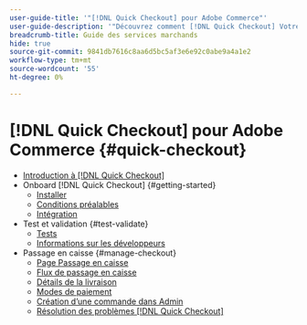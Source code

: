 ```yaml
---
user-guide-title: '"[!DNL Quick Checkout] pour Adobe Commerce"'
user-guide-description: '"Découvrez comment [!DNL Quick Checkout] Votre instance Adobe Commerce pourrait être utile, ainsi que la manière d’embarquer et de configurer l’extension."'
breadcrumb-title: Guide des services marchands
hide: true
source-git-commit: 9841db7616c8aa6d5bc5af3e6e92c0abe9a4a1e2
workflow-type: tm+mt
source-wordcount: '55'
ht-degree: 0%

---
```



# [!DNL Quick Checkout] pour Adobe Commerce {#quick-checkout}

- [Introduction à [!DNL Quick Checkout]](overview.md)
- Onboard [!DNL Quick Checkout] {#getting-started}
   - [Installer](install.md)
   - [Conditions préalables](prerequisites.md)
   - [Intégration](onboarding.md)
- Test et validation {#test-validate}
   - [Tests](testing.md)
   - [Informations sur les développeurs](developer.md)
- Passage en caisse {#manage-checkout}
   - [Page Passage en caisse](checkout-page.md)
   - [Flux de passage en caisse](checkout-flow.md)
   - [Détails de la livraison](shipping-details.md)
   - [Modes de paiement](payment-methods.md)
   - [Création d’une commande dans Admin](create-order-admin.md)
   - [Résolution des problèmes [!DNL Quick Checkout]](troubleshooting.md)
